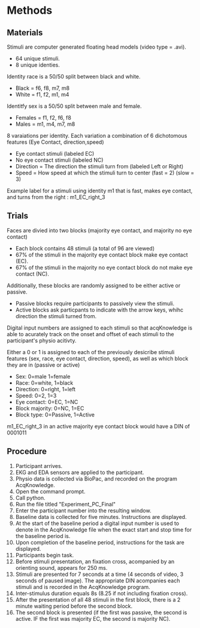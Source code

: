 
# Methods

## Materials

Stimuli are computer generated floating head models (video type = .avi).

- 64 unique stimuli.
- 8 unique identies.

Identity race is a 50/50 split between black and white.

- Black = f6, f8, m7, m8
- White = f1, f2, m1, m4

Identitfy sex is a 50/50 split between male and female.

- Females = f1, f2, f6, f8
- Males = m1, m4, m7, m8

8 varaiations per identity. Each variation a combination of 6 dichotomous features (Eye Contact, direction,speed)

- Eye contact stimuli (labeled EC)
- No eye contact stimuli (labeled NC)
- Direction =  The direction the stimuli turn from (labeled Left or Right)
- Speed =  How speed at which the stimuli turn to center (fast = 2) (slow = 3)

Example label for a stimuli using identity m1 that is fast, makes eye contact, and turns from the right : m1_EC_right_3

## Trials

Faces are divied into two blocks (majority eye contact, and majority no eye contact)

- Each block contains 48 stimuli (a total of 96 are viewed)
- 67% of the stimuli in the majority eye contact block make eye contact (EC).
- 67% of the stimuli in the majority no eye contact block do not make eye contact (NC).

Additionally, these blocks are randomly assigned to be either active or passive.
- Passive blocks require participants to passively view the stimuli.
- Active blocks ask particpants to indicate with the arrow keys, whihc direction the stimuli turned from.

Digital input numbers are assigned to each stimuli so that acqKnowledge is able to acurately track on the onset and offset of each stimuli to the participant's physio acitivty.

Either a 0 or 1 is assigned to each of the previously desicribe stimuli features (sex, race, eye contact, direction, speed), as well as which block they are in (passive or active)

- Sex: 0=male 1=female
- Race: 0=white, 1=black
- Direction: 0=right, 1=left
- Speed: 0=2, 1=3
- Eye contact: 0=EC, 1=NC
- Block majority: 0=NC, 1=EC
- Block type: 0=Passive, 1=Active

m1_EC_right_3 in an active majority eye contact block would have a DIN of 0001011

## Procedure

1. Participant arrives.
1. EKG and EDA sensors are applied to the participant.
1. Physio data is collected via BioPac, and recorded on the program AcqKnowledge.
1. Open the command prompt.
1. Call python.
1. Run the file titled "Experiment_PC_Final"
1. Enter the participant number into the resulting window.
1. Baseline data is collected for five minutes. Instructions are displayed.
1. At the start of the baseline period a digital input number is used to denote in the AcqKnowledge file when the exact start and stop time for the baseline period is.
1. Upon completion of the baseline period, instructions for the task are displayed.
1. Participants begin task.
1. Before stimuli presentation, an fixation cross, acompanied by an orienting sound, appears for 250 ms.
1. Stimuli are presented for 7 seconds at a time (4 seconds of video, 3 seconds of paused image). The appropriate DIN acompanies each stimuli and is recorded in the AcqKnowledge program.
1. Inter-stimulus duration equals 8s (8.25 if not including fixation cross).
1. After the presentation of all 48 stimuli in the first block, there is a 2 minute waiting period before the second block.
1. The second block is presented (if the first was passive, the second is active. IF the first was majority EC, the second is majority NC).

